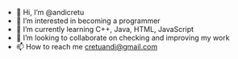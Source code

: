 - 👋 Hi, I’m @andicretu
- 👀 I’m interested in becoming a programmer
- 🌱 I’m currently learning C++, Java, HTML, JavaScript
- 💞️ I’m looking to collaborate on checking and improving my work
- 📫 How to reach me cretuandi@gmail.com

<!---
andicretu/andicretu is a ✨ special ✨ repository because its `README.md` (this file) appears on your GitHub profile.
You can click the Preview link to take a look at your changes.
--->
